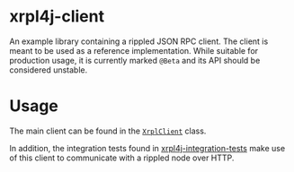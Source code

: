 # xrpl4j-client

An example library containing a rippled JSON RPC client. The client is meant to be used as a reference implementation. 
While suitable for production usage, it is currently marked `@Beta` and its API should be considered unstable.

# Usage

The main client can be found in the [`XrplClient`](xrpl4j-client-core/src/client/XrplClient.java) class.

In addition, the integration tests found in [xrpl4j-integration-tests](../xrpl4j-integration-tests) make use of this client to
communicate with a rippled node over HTTP.

